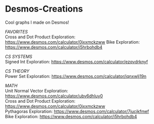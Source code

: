 # Desmos-Creations
Cool graphs I made on Desmos!

*FAVORITES*  
Cross and Dot Product Exploration: <https://www.desmos.com/calculator/0jxxmckzww>
Bike Exploration: <https://www.desmos.com/calculator/i5hrbohdb4>


*CS SYSTEMS*  
Signed Int Exploration: <https://www.desmos.com/calculator/ezqvdrknyf>  

*CS THEORY*  
Power Set Exploration: <https://www.desmos.com/calculator/iqnxwlj19n>  

*MATH*  
Unit Normal Vector Exploration: <https://www.desmos.com/calculator/ubv6dhluy0>  
Cross and Dot Product Exploration: <https://www.desmos.com/calculator/0jxxmckzww>  
Pythagoras Exploration: <https://www.desmos.com/calculator/7jucjkfmef>  
Bike Exploration: <https://www.desmos.com/calculator/i5hrbohdb4>  
